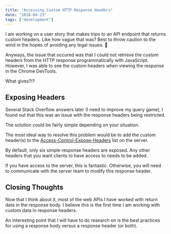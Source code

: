 ```yaml
---
title: "Accessing Custom HTTP Response Headers"
date: "2018-04-23"
tags: ["development"]
---
```


I am working on a user story that makes trips to an API endpoint that returns custom headers. Like how vague that was? Best to throw caution to the wind in the hopes of avoiding any legal issues. 🙂

Anyways, the issue that occured was that I could not retrieve the custom headers from the HTTP response programmatically with JavaScript. However, I was able to see the custom headers when viewing the response in the Chrome DevTools.

What gives?!?

## Exposing Headers

Several Stack Overflow answers later (I need to improve my query game), I found out that this was an issue with the response headers being restricted.

The solution could be fairly simple depending on your situation.

The most ideal way to resolve this problem would be to add the custom header(s) to the [Access-Control-Expose-Headers](https://developer.mozilla.org/en-US/docs/Web/HTTP/Headers/Access-Control-Expose-Headers) list on the server.

By default, only six simple response headers are exposed. Any other headers that you want clients to have access to needs to be added.

If you have access to the server, this is fantastic. Otherwise, you will need to communicate with the server team to modify this response header.

## Closing Thoughts

Now that I think about it, most of the web APIs I have worked with return data in the response body. I believe this is the first time I am working with custom data in response headers.

An interesting point that I will have to do research on is the best practices for using a response body versus a response header (or both).
